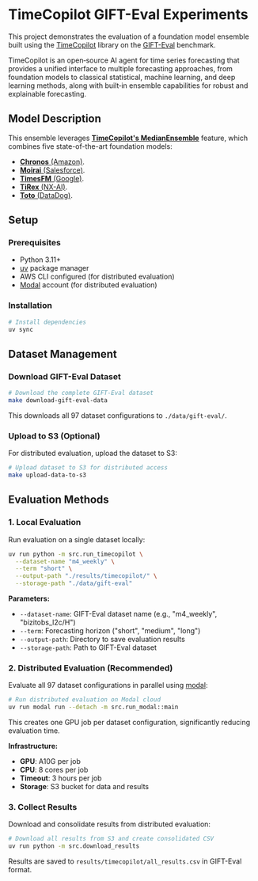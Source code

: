 # TimeCopilot GIFT-Eval Experiments

This project demonstrates the evaluation of a foundation model ensemble built using the [TimeCopilot](https://timecopilot.dev) library on the [GIFT-Eval](https://huggingface.co/spaces/Salesforce/GIFT-Eval) benchmark.

TimeCopilot is an open‑source AI agent for time series forecasting that provides a unified interface to multiple forecasting approaches, from foundation models to classical statistical, machine learning, and deep learning methods, along with built‑in ensemble capabilities for robust and explainable forecasting.

## Model Description

This ensemble leverages [**TimeCopilot's MedianEnsemble**](https://timecopilot.dev/api/models/ensembles/#timecopilot.models.ensembles.median.MedianEnsemble) feature, which combines five state-of-the-art foundation models:

- [**Chronos** (Amazon)](https://timecopilot.dev/api/models/foundational/models/#timecopilot.models.foundational.chronos.Chronos).
- [**Moirai** (Salesforce)](https://timecopilot.dev/api/models/foundational/models/#timecopilot.models.foundational.moirai.Moirai).
- [**TimesFM** (Google)](https://timecopilot.dev/api/models/foundational/models/#timecopilot.models.foundational.timesfm.TimesFM).
- [**TiRex** (NX-AI)](https://timecopilot.dev/api/models/foundational/models/#timecopilot.models.foundational.tirex.TiRex).
- [**Toto** (DataDog)](https://timecopilot.dev/api/models/foundational/models/#timecopilot.models.foundational.toto.Toto).


## Setup

### Prerequisites
- Python 3.11+
- [uv](https://docs.astral.sh/uv/) package manager
- AWS CLI configured (for distributed evaluation)
- [Modal](modal.com) account (for distributed evaluation)

### Installation

```bash
# Install dependencies
uv sync
```

## Dataset Management

### Download GIFT-Eval Dataset

```bash
# Download the complete GIFT-Eval dataset
make download-gift-eval-data
```

This downloads all 97 dataset configurations to `./data/gift-eval/`.

### Upload to S3 (Optional)

For distributed evaluation, upload the dataset to S3:

```bash
# Upload dataset to S3 for distributed access
make upload-data-to-s3
```

## Evaluation Methods

### 1. Local Evaluation

Run evaluation on a single dataset locally:

```bash
uv run python -m src.run_timecopilot \
  --dataset-name "m4_weekly" \
  --term "short" \
  --output-path "./results/timecopilot/" \
  --storage-path "./data/gift-eval"
```

**Parameters:**
- `--dataset-name`: GIFT-Eval dataset name (e.g., "m4_weekly", "bizitobs_l2c/H")
- `--term`: Forecasting horizon ("short", "medium", "long")
- `--output-path`: Directory to save evaluation results
- `--storage-path`: Path to GIFT-Eval dataset

### 2. Distributed Evaluation (Recommended)

Evaluate all 97 dataset configurations in parallel using [modal](https://modal.com/):

```bash
# Run distributed evaluation on Modal cloud
uv run modal run --detach -m src.run_modal::main
```

This creates one GPU job per dataset configuration, significantly reducing evaluation time.

**Infrastructure:**
- **GPU**: A10G per job
- **CPU**: 8 cores per job  
- **Timeout**: 3 hours per job
- **Storage**: S3 bucket for data and results

### 3. Collect Results

Download and consolidate results from distributed evaluation:

```bash
# Download all results from S3 and create consolidated CSV
uv run python -m src.download_results
```

Results are saved to `results/timecopilot/all_results.csv` in GIFT-Eval format.
